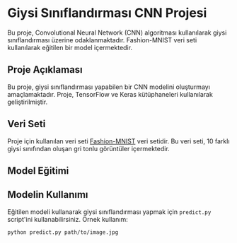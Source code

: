 # Giysi Sınıflandırması CNN Projesi

Bu proje, Convolutional Neural Network (CNN) algoritması kullanılarak giysi sınıflandırması üzerine odaklanmaktadır. Fashion-MNIST veri seti kullanılarak eğitilen bir model içermektedir.

## Proje Açıklaması

Bu proje, giysi sınıflandırması yapabilen bir CNN modelini oluşturmayı amaçlamaktadır. Proje, TensorFlow ve Keras kütüphaneleri kullanılarak geliştirilmiştir.

## Veri Seti

Proje için kullanılan veri seti [Fashion-MNIST](https://github.com/zalandoresearch/fashion-mnist) veri setidir. Bu veri seti, 10 farklı giysi sınıfından oluşan gri tonlu görüntüler içermektedir.

## Model Eğitimi


## Modelin Kullanımı

Eğitilen modeli kullanarak giysi sınıflandırması yapmak için `predict.py` script'ini kullanabilirsiniz. Örnek kullanım:

```bash
python predict.py path/to/image.jpg
